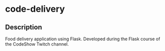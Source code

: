 # code-delivery

## Description

Food delivery application using Flask. Developed during the Flask course of the CodeShow Twitch channel.